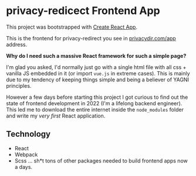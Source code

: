 # privacy-redicect Frontend App

This project was bootstrapped with [Create React App](https://github.com/facebook/create-react-app).

This is the frontend for privacy-redirect you see in [privacydir.com/app](https://privacydir.com/app) address.

**Why do I need such a massive React framework for such a simple page?**

I'm glad you asked, I'd normally just go with a single html file with all css + vanilla JS embedded in it (or import `vue.js` in extreme cases). This is mainly due to my tendency of keeping things simple and being a believer of YAGNI principles.

However a few days before starting this project I got curious to find out the state of frontend development in 2022 (I'm a lifelong backend engineer). This led me to download the entire internet inside the `node_modules` folder and write my _very first_ React application.

## Technology

* React
* Webpack
* Scss
... sh*t tons of other packages needed to build frontend apps now a days.